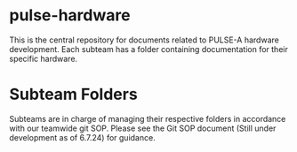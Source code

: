 # pulse-hardware
This is the central repository for documents related to PULSE-A hardware development. Each subteam has a folder containing documentation for their specific hardware. 

# Subteam Folders
Subteams are in charge of managing their respective folders in accordance with our teamwide git SOP. Please see the Git SOP document (Still under development as of 6.7.24) for guidance. 

